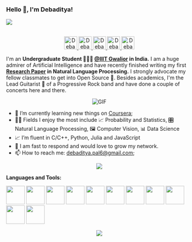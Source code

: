 
### 
### Hello 👋, I'm Debaditya!
![](https://komarev.com/ghpvc/?username=DebadityaPal)

<p align="center">
<br/>
<a href="https://orcid.org/0000-0002-7451-3066">
  <img alt="Debaditya's Orcid" width="35px" src="https://upload.wikimedia.org/wikipedia/commons/thumb/0/06/ORCID_iD.svg/1200px-ORCID_iD.svg.png" />
</a>
<a href="https://www.linkedin.com/in/DebadityaPal">
  <img alt="Debaditya's LinkdeIN" width="35px" src="https://cdn-icons-png.flaticon.com/512/174/174857.png" />
</a>
<a href="https://www.facebook.com/debaditya.pal.9">
  <img alt="Debaditya's Facebook" width="35px" src="https://cdn-icons-png.flaticon.com/512/124/124010.png" />
</a>
<a href="https://www.instagram.com/the_unburdened_guy/">
  <img alt="Debaditya's Instagram" width="35px" src="https://cdn-icons-png.flaticon.com/512/174/174855.png" />
</a>
<a href="https://www.kaggle.com/debadityapal">
  <img alt="Debaditya's Kaggle" width="35px" src="https://cdn3.iconfinder.com/data/icons/logos-and-brands-adobe/512/189_Kaggle-512.png" />
</a>

</p>

I'm an **Undergraduate Student 👨🏽‍💼 [@IIIT Gwalior](https://www.iiitm.ac.in/index.php/en/) in India.** I am a huge admirer of Artificial Intelligence and have recently finished writing my first **[Research Paper](https://arxiv.org/abs/2010.05243) in Natural Language Processing.** I strongly advocate my fellow classmates to get into Open Source 📢. Besides academics, I'm the Lead Guitarist 🎸 of a Progressive Rock band and have done a couple of concerts here and there.

<p align="center">
<img align="center" alt="GIF" src="https://media1.tenor.com/images/0370865dc28ad806626731f7f7dbdf09/tenor.gif?itemid=16756828" />
</p>

- 📖 I’m currently learning new things on [Coursera](https://www.coursera.org);
- 🤹🏽 Fields I enjoy the most include 📈  Probability and Statistics, 🎛 Natural Language Processing, 🖼 Computer Vision, 📊 Data Science
- 📈 I’m fluent in C/C++, Python, Julia and JavaScript
- 💬 I am fast to respond and would love to grow my network.
- 📫 How to reach me: <debaditya.pal6@gmail.com>;

<p align="center">
  <img alig src="https://github-profile-trophy.vercel.app/?username=DebadityaPal&column=6&rank=SSS,SS,S,AAA,AA,A,B,C" />
</p>

<!--END_SECTION:waka-->

**Languages and Tools:**  

<code><img height="50" src="https://cdn.iconscout.com/icon/free/png-512/c-programming-569564.png"></code>
<code><img height="50" src="https://upload.wikimedia.org/wikipedia/commons/thumb/1/18/ISO_C%2B%2B_Logo.svg/306px-ISO_C%2B%2B_Logo.svg.png"></code>
<code><img height="50" src="https://cdn3.iconfinder.com/data/icons/logos-and-brands-adobe/512/267_Python-512.png"></code>
<code><img height="50" src="https://upload.wikimedia.org/wikipedia/commons/thumb/2/2d/Tensorflow_logo.svg/1200px-Tensorflow_logo.svg.png"></code>
<code><img height="50" src="https://adventuresinmachinelearning.com/wp-content/uploads/2017/05/keras-logo-small-wb-1.png"></code>
<code><img height="50" src="https://cdn.algorithmia.com/developers/images/language_logos/pytorch.png"></code>
<code><img height="50" src="https://miro.medium.com/max/2400/1*4ZBvTzoYO5WQVxuxJNJByA.png"></code>
<code><img height="50" src="https://www.freepnglogos.com/uploads/javascript-png/javascript-vector-logo-yellow-png-transparent-javascript-vector-12.png"></code>
<code><img height="50" src="https://image.flaticon.com/icons/svg/2721/2721297.svg"></code>
<code><img height="50" src="https://colab.research.google.com/img/colab_favicon_256px.png"></code>
<code><img height="50" src="https://image.flaticon.com/icons/svg/1680/1680899.svg"></code>

<p align="center">
<img align="center" src="https://github-readme-stats.vercel.app/api?username=DebadityaPal&show_icons=true&hide_border=true">
</p>


